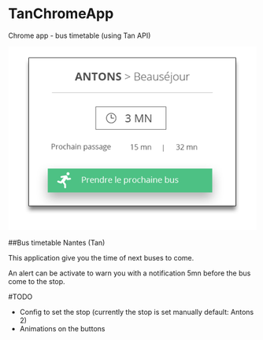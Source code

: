 # TanChromeApp
Chrome app - bus timetable (using Tan API)

![App presentation](/img/presentation.png)

##Bus timetable Nantes (Tan)

This application give you the time of next buses to come.

An alert can be activate to warn you with a notification 5mn before the bus come to the stop.

#TODO
* Config to set the stop (currently the stop is set manually default: Antons 2)
* Animations on the buttons
